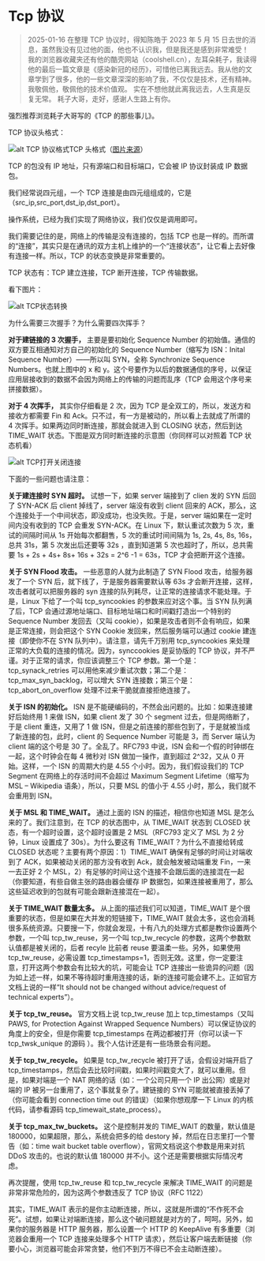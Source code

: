 # Tcp 协议

> 2025-01-16 在整理 TCP 协议时，得知陈皓于 2023 年 5 月 15 日去世的消息，虽然我没有见过他的面，他也不认识我，但是我还是感到非常难受！
> 我的浏览器收藏夹还有他的酷壳网站（coolshell.cn），左耳朵耗子，我读得他的最后一篇文章是《感染新冠的经历》，可惜他已离我远去。我从他的文章学到了很多，他的一些文章深深的影响了我，不仅仅是技术，还有精神。我敬佩他，敬佩他的技术价值观。
> 实在不想他就此离我远去，人生真是反复无常。
> 耗子大哥，走好，感谢人生路上有你。

强烈推荐浏览耗子大哥写的《TCP 的那些事儿》。

TCP 协议头格式：

![alt TCP 协议格式](https://gitee.com/littletow/visit/raw/master/content/images/tcp-header.png)TCP 头格式（[图片来源](http://nmap.org/book/tcpip-ref.html)）

TCP 的包没有 IP 地址，只有源端口和目标端口，它会被 IP 协议封装成 IP 数据包。

我们经常说四元组，一个 TCP 连接是由四元组组成的，它是（src_ip,src_port,dst_ip,dst_port）。

操作系统，已经为我们实现了网络协议，我们仅仅是调用即可。

我们需要记住的是，网络上的传输是没有连接的，包括 TCP 也是一样的。而所谓的“连接”，其实只是在通讯的双方主机上维护的一个“连接状态”，让它看上去好像有连接一样。所以，TCP 的状态变换是非常重要的。

TCP 状态有：TCP 建立连接，TCP 断开连接，TCP 传输数据。

看下图片：

![alt TCP状态转换](https://gitee.com/littletow/visit/raw/master/content/images/tcpfsm.png)

为什么需要三次握手？为什么需要四次挥手？

**对于建链接的 3 次握手，** 主要是要初始化 Sequence Number 的初始值。通信的双方要互相通知对方自己的初始化的 Sequence Number（缩写为 ISN：Inital Sequence Number）——所以叫 SYN，全称 Synchronize Sequence Numbers。也就上图中的 x 和 y。这个号要作为以后的数据通信的序号，以保证应用层接收到的数据不会因为网络上的传输的问题而乱序（TCP 会用这个序号来拼接数据）。

**对于 4 次挥手，** 其实你仔细看是 2 次，因为 TCP 是全双工的，所以，发送方和接收方都需要 Fin 和 Ack。只不过，有一方是被动的，所以看上去就成了所谓的 4 次挥手。如果两边同时断连接，那就会就进入到 CLOSING 状态，然后到达 TIME_WAIT 状态。下图是双方同时断连接的示意图（你同样可以对照着 TCP 状态机看）

![alt TCP打开关闭连接](https://gitee.com/littletow/visit/raw/master/content/images/tcp_open_close.jpg)

下面的一些问题也请注意：

**关于建连接时 SYN 超时。** 试想一下，如果 server 端接到了 clien 发的 SYN 后回了 SYN-ACK 后 client 掉线了，server 端没有收到 client 回来的 ACK，那么，这个连接处于一个中间状态，即没成功，也没失败。于是，server 端如果在一定时间内没有收到的 TCP 会重发 SYN-ACK。在 Linux 下，默认重试次数为 5 次，重试的间隔时间从 1s 开始每次都翻售，5 次的重试时间间隔为 1s, 2s, 4s, 8s, 16s，总共 31s，第 5 次发出后还要等 32s ，直到知道第 5 次也超时了，所以，总共需要 1s + 2s + 4s+ 8s+ 16s + 32s = 2^6 -1 = 63s，TCP 才会把断开这个连接。

**关于 SYN Flood 攻击。** 一些恶意的人就为此制造了 SYN Flood 攻击，给服务器发了一个 SYN 后，就下线了，于是服务器需要默认等 63s 才会断开连接，这样，攻击者就可以把服务器的 syn 连接的队列耗尽，让正常的连接请求不能处理。于是，Linux 下给了一个叫 tcp_syncookies 的参数来应对这个事。当 SYN 队列满了后，TCP 会通过源地址端口、目标地址端口和时间戳打造出一个特别的 Sequence Number 发回去（又叫 cookie），如果是攻击者则不会有响应，如果是正常连接，则会把这个 SYN Cookie 发回来，然后服务端可以通过 cookie 建连接（即使你不在 SYN 队列中）。请注意，请先千万别用 tcp_syncookies 来处理正常的大负载的连接的情况。因为，synccookies 是妥协版的 TCP 协议，并不严谨。对于正常的请求，你应该调整三个 TCP 参数。第一个是：tcp_synack_retries 可以用他来减少重试次数；第二个是：tcp_max_syn_backlog，可以增大 SYN 连接数；第三个是：tcp_abort_on_overflow 处理不过来干脆就直接拒绝连接了。

**关于 ISN 的初始化。** ISN 是不能硬编码的，不然会出问题的。比如：如果连接建好后始终用 1 来做 ISN，如果 client 发了 30 个 segment 过去，但是网络断了，于是 client 重连，又用了 1 做 ISN，但是之前连接的那些包到了，于是就被当成了新连接的包，此时，client 的 Sequence Number 可能是 3，而 Server 端认为 client 端的这个号是 30 了。全乱了。RFC793 中说，ISN 会和一个假的时钟绑在一起，这个时钟会在每 4 微秒对 ISN 做加一操作，直到超过 2^32，又从 0 开始。这样，一个 ISN 的周期大约是 4.55 个小时。因为，我们假设我们的 TCP Segment 在网络上的存活时间不会超过 Maximum Segment Lifetime（缩写为 MSL – Wikipedia 语条），所以，只要 MSL 的值小于 4.55 小时，那么，我们就不会重用到 ISN。

**关于 MSL 和 TIME_WAIT。** 通过上面的 ISN 的描述，相信你也知道 MSL 是怎么来的了。我们注意到，在 TCP 的状态图中，从 TIME_WAIT 状态到 CLOSED 状态，有一个超时设置，这个超时设置是 2 MSL（RFC793 定义了 MSL 为 2 分钟，Linux 设置成了 30s）。为什么要这有 TIME_WAIT？为什么不直接给转成 CLOSED 状态呢？主要有两个原因：1）TIME_WAIT 确保有足够的时间让对端收到了 ACK，如果被动关闭的那方没有收到 Ack，就会触发被动端重发 Fin，一来一去正好 2 个 MSL，2）有足够的时间让这个连接不会跟后面的连接混在一起（你要知道，有些自做主张的路由器会缓存 IP 数据包，如果连接被重用了，那么这些延迟收到的包就有可能会跟新连接混在一起）。

**关于 TIME_WAIT 数量太多。** 从上面的描述我们可以知道，TIME_WAIT 是个很重要的状态，但是如果在大并发的短链接下，TIME_WAIT 就会太多，这也会消耗很多系统资源。只要搜一下，你就会发现，十有八九的处理方式都是教你设置两个参数，一个叫 tcp_tw_reuse，另一个叫 tcp_tw_recycle 的参数，这两个参数默认值都是被关闭的，后者 recyle 比前者 reuse 要温柔一些。另外，如果使用 tcp_tw_reuse，必需设置 tcp_timestamps=1，否则无效。这里，你一定要注意，打开这两个参数会有比较大的坑，可能会让 TCP 连接出一些诡异的问题（因为如上述一样，如果不等待超时重用连接的话，新的连接可能会建不上。正如官方文档上说的一样“It should not be changed without advice/request of technical experts”）。

**关于 tcp_tw_reuse。** 官方文档上说 tcp_tw_reuse 加上 tcp_timestamps（又叫 PAWS, for Protection Against Wrapped Sequence Numbers）可以保证协议的角度上的安全，但是你需要 tcp_timestamps 在两边都被打开（你可以读一下 tcp_twsk_unique 的源码 ）。我个人估计还是有一些场景会有问题。

**关于 tcp_tw_recycle。** 如果是 tcp_tw_recycle 被打开了话，会假设对端开启了 tcp_timestamps，然后会去比较时间戳，如果时间戳变大了，就可以重用。但是，如果对端是一个 NAT 网络的话（如：一个公司只用一个 IP 出公网）或是对端的 IP 被另一台重用了，这个事就复杂了。建链接的 SYN 可能就被直接丢掉了（你可能会看到 connection time out 的错误）（如果你想观摩一下 Linux 的内核代码，请参看源码 tcp_timewait_state_process）。

**关于 tcp_max_tw_buckets。** 这个是控制并发的 TIME_WAIT 的数量，默认值是 180000，如果超限，那么，系统会把多的给 destory 掉，然后在日志里打一个警告（如：time wait bucket table overflow），官网文档说这个参数是用来对抗 DDoS 攻击的。也说的默认值 180000 并不小。这个还是需要根据实际情况考虑。

再次提醒，使用 tcp_tw_reuse 和 tcp_tw_recycle 来解决 TIME_WAIT 的问题是非常非常危险的，因为这两个参数违反了 TCP 协议（RFC 1122）

其实，TIME_WAIT 表示的是你主动断连接，所以，这就是所谓的“不作死不会死”。试想，如果让对端断连接，那么这个破问题就是对方的了，呵呵。另外，如果你的服务器是 HTTP 服务器，那么设置一个 HTTP 的 KeepAlive 有多重要（浏览器会重用一个 TCP 连接来处理多个 HTTP 请求），然后让客户端去断链接（你要小心，浏览器可能会非常贪婪，他们不到万不得已不会主动断连接）。

